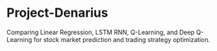 # Project-Denarius
Comparing Linear Regression, LSTM RNN, Q-Learning, and Deep Q-Learning for stock market prediction and trading strategy optimization. 
